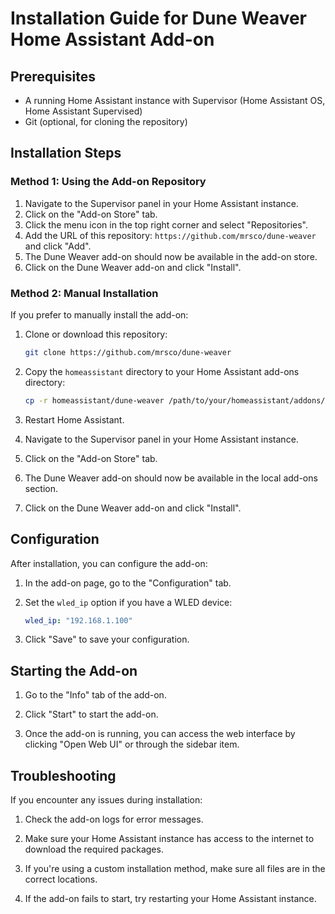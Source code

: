 # Installation Guide for Dune Weaver Home Assistant Add-on

## Prerequisites

- A running Home Assistant instance with Supervisor (Home Assistant OS, Home Assistant Supervised)
- Git (optional, for cloning the repository)

## Installation Steps

### Method 1: Using the Add-on Repository

1. Navigate to the Supervisor panel in your Home Assistant instance.
2. Click on the "Add-on Store" tab.
3. Click the menu icon in the top right corner and select "Repositories".
4. Add the URL of this repository: `https://github.com/mrsco/dune-weaver` and click "Add".
5. The Dune Weaver add-on should now be available in the add-on store.
6. Click on the Dune Weaver add-on and click "Install".

### Method 2: Manual Installation

If you prefer to manually install the add-on:

1. Clone or download this repository:
   ```bash
   git clone https://github.com/mrsco/dune-weaver
   ```

2. Copy the `homeassistant` directory to your Home Assistant add-ons directory:
   ```bash
   cp -r homeassistant/dune-weaver /path/to/your/homeassistant/addons/
   ```

3. Restart Home Assistant.

4. Navigate to the Supervisor panel in your Home Assistant instance.

5. Click on the "Add-on Store" tab.

6. The Dune Weaver add-on should now be available in the local add-ons section.

7. Click on the Dune Weaver add-on and click "Install".

## Configuration

After installation, you can configure the add-on:

1. In the add-on page, go to the "Configuration" tab.

2. Set the `wled_ip` option if you have a WLED device:
   ```yaml
   wled_ip: "192.168.1.100"
   ```

3. Click "Save" to save your configuration.

## Starting the Add-on

1. Go to the "Info" tab of the add-on.

2. Click "Start" to start the add-on.

3. Once the add-on is running, you can access the web interface by clicking "Open Web UI" or through the sidebar item.

## Troubleshooting

If you encounter any issues during installation:

1. Check the add-on logs for error messages.

2. Make sure your Home Assistant instance has access to the internet to download the required packages.

3. If you're using a custom installation method, make sure all files are in the correct locations.

4. If the add-on fails to start, try restarting your Home Assistant instance. 